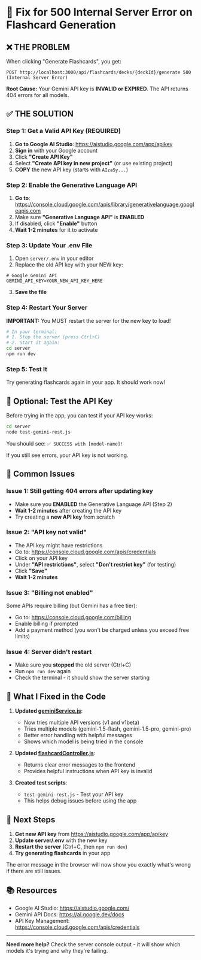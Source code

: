 # 🔧 Fix for 500 Internal Server Error on Flashcard Generation

## ❌ THE PROBLEM

When clicking "Generate Flashcards", you get:
```
POST http://localhost:3000/api/flashcards/decks/{deckId}/generate 500 (Internal Server Error)
```

**Root Cause:** Your Gemini API key is **INVALID or EXPIRED**. The API returns 404 errors for all models.

## ✅ THE SOLUTION

### Step 1: Get a Valid API Key (REQUIRED)

1. **Go to Google AI Studio**: https://aistudio.google.com/app/apikey
2. **Sign in** with your Google account
3. Click **"Create API Key"**
4. Select **"Create API key in new project"** (or use existing project)
5. **COPY** the new API key (starts with `AIzaSy...`)

### Step 2: Enable the Generative Language API

1. **Go to**: https://console.cloud.google.com/apis/library/generativelanguage.googleapis.com
2. Make sure **"Generative Language API"** is **ENABLED**
3. If disabled, click **"Enable"** button
4. **Wait 1-2 minutes** for it to activate

### Step 3: Update Your .env File

1. Open `server/.env` in your editor
2. Replace the old API key with your NEW key:

```env
# Google Gemini API
GEMINI_API_KEY=YOUR_NEW_API_KEY_HERE
```

3. **Save the file**

### Step 4: Restart Your Server

**IMPORTANT:** You MUST restart the server for the new key to load!

```bash
# In your terminal:
# 1. Stop the server (press Ctrl+C)
# 2. Start it again:
cd server
npm run dev
```

### Step 5: Test It

Try generating flashcards again in your app. It should work now!

## 🧪 Optional: Test the API Key

Before trying in the app, you can test if your API key works:

```bash
cd server
node test-gemini-rest.js
```

You should see: `✅ SUCCESS with [model-name]!`

If you still see errors, your API key is not working.

## 🚨 Common Issues

### Issue 1: Still getting 404 errors after updating key
- Make sure you **ENABLED** the Generative Language API (Step 2)
- **Wait 1-2 minutes** after creating the API key
- Try creating a **new API key** from scratch

### Issue 2: "API key not valid"
- The API key might have restrictions
- Go to: https://console.cloud.google.com/apis/credentials
- Click on your API key
- Under **"API restrictions"**, select **"Don't restrict key"** (for testing)
- Click **"Save"**
- **Wait 1-2 minutes**

### Issue 3: "Billing not enabled"
Some APIs require billing (but Gemini has a free tier):
- Go to: https://console.cloud.google.com/billing
- Enable billing if prompted
- Add a payment method (you won't be charged unless you exceed free limits)

### Issue 4: Server didn't restart
- Make sure you **stopped** the old server (Ctrl+C)
- Run `npm run dev` again
- Check the terminal - it should show the server starting

## 📝 What I Fixed in the Code

1. **Updated [geminiService.js](server/services/geminiService.js)**:
   - Now tries multiple API versions (v1 and v1beta)
   - Tries multiple models (gemini-1.5-flash, gemini-1.5-pro, gemini-pro)
   - Better error handling with helpful messages
   - Shows which model is being tried in the console

2. **Updated [flashcardController.js](server/controllers/flashcardController.js)**:
   - Returns clear error messages to the frontend
   - Provides helpful instructions when API key is invalid

3. **Created test scripts**:
   - `test-gemini-rest.js` - Test your API key
   - This helps debug issues before using the app

## 🎯 Next Steps

1. **Get new API key** from https://aistudio.google.com/app/apikey
2. **Update server/.env** with the new key
3. **Restart the server** (Ctrl+C, then `npm run dev`)
4. **Try generating flashcards** in your app

The error message in the browser will now show you exactly what's wrong if there are still issues.

## 📚 Resources

- Google AI Studio: https://aistudio.google.com/
- Gemini API Docs: https://ai.google.dev/docs
- API Key Management: https://console.cloud.google.com/apis/credentials

---

**Need more help?** Check the server console output - it will show which models it's trying and why they're failing.

